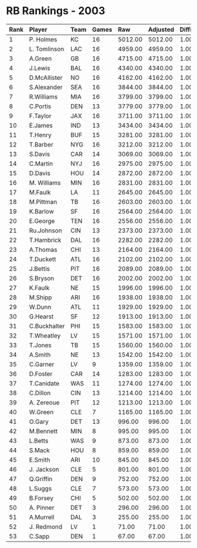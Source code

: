 # RB Rankings - 2003

| Rank | Player       | Team | Games | Raw     | Adjusted | Difficulty | Avg/Game | Typical | Consistency | Trend    |
| :----| :------------| :----| :-----| :-------| :--------| :----------| :--------| :-------| :-----------| :--------|
| 1    | P. Holmes    | KC   | 16    | 5012.00 | 5012.00  | 1.000      | 313.25   | 320.50  | 6/2/8       | +45.4%   |
| 2    | L. Tomlinson | LAC  | 16    | 4959.00 | 4959.00  | 1.000      | 309.94   | 307.50  | 7/1/8       | +100.9%  |
| 3    | A.Green      | GB   | 16    | 4715.00 | 4715.00  | 1.000      | 294.69   | 311.00  | 9/2/5       | +55.0%   |
| 4    | J.Lewis      | BAL  | 16    | 4340.00 | 4340.00  | 1.000      | 271.25   | 258.50  | 7/1/8       | +84.0%   |
| 5    | D.McAllister | NO   | 16    | 4162.00 | 4162.00  | 1.000      | 260.12   | 260.00  | 7/4/5       | +63.1%   |
| 6    | S.Alexander  | SEA  | 16    | 3844.00 | 3844.00  | 1.000      | 240.25   | 252.50  | 7/1/8       | +59.4%   |
| 7    | R.Williams   | MIA  | 16    | 3799.00 | 3799.00  | 1.000      | 237.44   | 239.00  | 8/1/7       | +55.7%   |
| 8    | C.Portis     | DEN  | 13    | 3779.00 | 3779.00  | 1.000      | 290.69   | 287.00  | 6/1/6       | +111.7%  |
| 9    | F.Taylor     | JAX  | 16    | 3711.00 | 3711.00  | 1.000      | 231.94   | 242.00  | 10/2/4      | +64.3%   |
| 10   | E.James      | IND  | 13    | 3434.00 | 3434.00  | 1.000      | 264.15   | 245.50  | 6/0/7       | +89.6%   |
| 11   | T.Henry      | BUF  | 15    | 3281.00 | 3281.00  | 1.000      | 218.73   | 221.50  | 8/1/6       | +96.7%   |
| 12   | T.Barber     | NYG  | 16    | 3212.00 | 3212.00  | 1.000      | 200.75   | 214.00  | 6/3/7       | +74.3%   |
| 13   | S.Davis      | CAR  | 14    | 3069.00 | 3069.00  | 1.000      | 219.21   | 226.50  | 8/0/6       | +90.1%   |
| 14   | C.Martin     | NYJ  | 16    | 2975.00 | 2975.00  | 1.000      | 185.94   | 181.00  | 6/1/9       | +60.7%   |
| 15   | D.Davis      | HOU  | 14    | 2872.00 | 2872.00  | 1.000      | 205.14   | 219.00  | 9/1/4       | +130.9%  |
| 16   | M. Williams  | MIN  | 16    | 2831.00 | 2831.00  | 1.000      | 176.94   | 174.50  | 10/0/6      | +104.1%  |
| 17   | M.Faulk      | LA   | 11    | 2645.00 | 2645.00  | 1.000      | 240.45   | 251.50  | 6/1/4       | +69.7%   |
| 18   | M.Pittman    | TB   | 16    | 2603.00 | 2603.00  | 1.000      | 162.69   | 156.50  | 6/2/8       | +97.5%   |
| 19   | K.Barlow     | SF   | 16    | 2564.00 | 2564.00  | 1.000      | 160.25   | 145.50  | 9/0/7       | +174.3%  |
| 20   | E.George     | TEN  | 16    | 2556.00 | 2556.00  | 1.000      | 159.75   | 175.50  | 12/0/4      | +89.8%   |
| 21   | Ru.Johnson   | CIN  | 13    | 2373.00 | 2373.00  | 1.000      | 182.54   | 177.50  | 7/0/6       | +254.5%  |
| 22   | T.Hambrick   | DAL  | 16    | 2282.00 | 2282.00  | 1.000      | 142.62   | 149.50  | 9/2/5       | +159.9%  |
| 23   | A.Thomas     | CHI  | 13    | 2164.00 | 2164.00  | 1.000      | 166.46   | 167.50  | 7/0/6       | +147.9%  |
| 24   | T.Duckett    | ATL  | 16    | 2102.00 | 2102.00  | 1.000      | 131.38   | 129.00  | 6/1/9       | +101.1%  |
| 25   | J.Bettis     | PIT  | 16    | 2089.00 | 2089.00  | 1.000      | 130.56   | 130.00  | 7/1/8       | +177.8%  |
| 26   | S.Bryson     | DET  | 16    | 2002.00 | 2002.00  | 1.000      | 125.12   | 118.00  | 7/0/9       | +134.8%  |
| 27   | K.Faulk      | NE   | 15    | 1996.00 | 1996.00  | 1.000      | 133.07   | 110.50  | 6/0/9       | +166.8%  |
| 28   | M.Shipp      | ARI  | 16    | 1938.00 | 1938.00  | 1.000      | 121.12   | 126.50  | 10/0/6      | +238.5%  |
| 29   | W.Dunn       | ATL  | 11    | 1929.00 | 1929.00  | 1.000      | 175.36   | 178.00  | 6/1/4       | INACTIVE |
| 30   | G.Hearst     | SF   | 12    | 1913.00 | 1913.00  | 1.000      | 159.42   | 153.50  | 5/3/4       | INACTIVE |
| 31   | C.Buckhalter | PHI  | 15    | 1583.00 | 1583.00  | 1.000      | 105.53   | 106.00  | 7/2/6       | +373.3%  |
| 32   | T.Wheatley   | LV   | 15    | 1571.00 | 1571.00  | 1.000      | 104.73   | 104.00  | 9/1/5       | +189.1%  |
| 33   | T.Jones      | TB   | 15    | 1560.00 | 1560.00  | 1.000      | 104.00   | 102.50  | 8/1/6       | +408.6%  |
| 34   | A.Smith      | NE   | 13    | 1542.00 | 1542.00  | 1.000      | 118.62   | 119.00  | 5/2/6       | +154.1%  |
| 35   | C.Garner     | LV   | 9     | 1359.00 | 1359.00  | 1.000      | 151.00   | 164.50  | 3/1/5       | INACTIVE |
| 36   | D.Foster     | CAR  | 14    | 1283.00 | 1283.00  | 1.000      | 91.64    | 86.00   | 8/0/6       | +375.3%  |
| 37   | T.Canidate   | WAS  | 11    | 1274.00 | 1274.00  | 1.000      | 115.82   | 110.00  | 5/0/6       | INACTIVE |
| 38   | C.Dillon     | CIN  | 13    | 1214.00 | 1214.00  | 1.000      | 93.38    | 75.00   | 6/1/6       | +161.1%  |
| 39   | A. Zereoue   | PIT  | 12    | 1213.00 | 1213.00  | 1.000      | 101.08   | 110.50  | 8/1/3       | INACTIVE |
| 40   | W.Green      | CLE  | 7     | 1165.00 | 1165.00  | 1.000      | 166.43   | 173.00  | 4/0/3       | INACTIVE |
| 41   | O.Gary       | DET  | 13    | 996.00  | 996.00   | 1.000      | 76.62    | 68.50   | 5/3/5       | INACTIVE |
| 42   | M.Bennett    | MIN  | 8     | 995.00  | 995.00   | 1.000      | 124.38   | 143.50  | 5/0/3       | +104.3%  |
| 43   | L.Betts      | WAS  | 9     | 873.00  | 873.00   | 1.000      | 97.00    | 110.00  | 4/1/4       | INACTIVE |
| 44   | S.Mack       | HOU  | 8     | 859.00  | 859.00   | 1.000      | 107.38   | 123.50  | 3/2/3       | INACTIVE |
| 45   | E.Smith      | ARI  | 10    | 845.00  | 845.00   | 1.000      | 84.50    | 74.00   | 3/0/7       | +136.7%  |
| 46   | J. Jackson   | CLE  | 5     | 801.00  | 801.00   | 1.000      | 160.20   | 154.00  | 2/0/3       | INACTIVE |
| 47   | Q.Griffin    | DEN  | 9     | 752.00  | 752.00   | 1.000      | 83.56    | 66.00   | 5/1/3       | +536.2%  |
| 48   | L.Suggs      | CLE  | 7     | 573.00  | 573.00   | 1.000      | 81.86    | 72.00   | 5/0/2       | +0.0%    |
| 49   | B.Forsey     | CHI  | 5     | 502.00  | 502.00   | 1.000      | 100.40   | 93.00   | 3/0/2       | N/A      |
| 50   | A. Pinner    | DET  | 3     | 296.00  | 296.00   | 1.000      | 98.67    | 98.67   | 2/0/1       | N/A      |
| 51   | A.Murrell    | DAL  | 3     | 255.00  | 255.00   | 1.000      | 85.00    | 85.00   | 1/1/1       | INACTIVE |
| 52   | J. Redmond   | LV   | 1     | 71.00   | 71.00    | 1.000      | 71.00    | 71.00   | 0/1/0       | N/A      |
| 53   | C.Sapp       | DEN  | 1     | 67.00   | 67.00    | 1.000      | 67.00    | 67.00   | 0/1/0       | N/A      |

